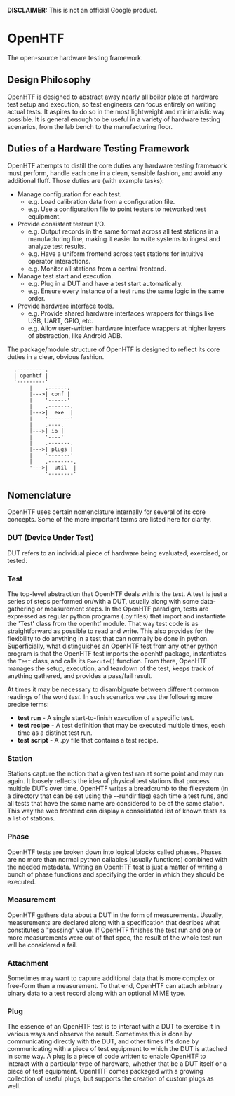 **DISCLAIMER:** This is not an official Google product.


# OpenHTF
The open-source hardware testing framework.


## Design Philosophy
OpenHTF is designed to abstract away nearly all boiler plate of hardware test
setup and execution, so test engineers can focus entirely on writing actual
tests. It aspires to do so in the most lightweight and minimalistic way
possible. It is general enough to be useful in a variety of hardware testing
scenarios, from the lab bench to the manufacturing floor.


## Duties of a Hardware Testing Framework
OpenHTF attempts to distill the core duties any hardware testing framework must
perform, handle each one in a clean, sensible fashion, and avoid any additional
fluff. Those duties are (with example tasks):

  * Manage configuration for each test.
    * e.g. Load calibration data from a configuration file.
    * e.g. Use a configuration file to point testers to networked test
      equipment.
  * Provide consistent testrun I/O.
    * e.g. Output records in the same format across all test stations in a
      manufacturing line, making it easier to write systems to ingest and
      analyze test results.
    * e.g. Have a uniform frontend across test stations for intuitive operator
      interactions.
    * e.g. Monitor all stations from a central frontend.
  * Manage test start and execution.
    * e.g. Plug in a DUT and have a test start automatically.
    * e.g. Ensure every instance of a test runs the same logic in the same
      order.
  * Provide hardware interface tools.
    * e.g. Provide shared hardware interfaces wrappers for things like USB,
      UART, GPIO, etc.
    * e.g. Allow user-written hardware interface wrappers at higher layers of
      abstraction, like Android ADB.

The package/module structure of OpenHTF is designed to reflect its core duties
in a clear, obvious fashion.

```
  .---------.
  | openhtf |
  '---------'
       |    .------.
       |--->| conf |
       |    '------'
       |    .-------.
       |--->|  exe  |
       |    '-------'
       |    .----.
       |--->| io |
       |    '----'
       |    .-------.
       |--->| plugs |
       |    '-------'
       |    .--------.
       '--->|  util  |
            '--------'
```


## Nomenclature
OpenHTF uses certain nomenclature internally for several of its core concepts.
Some of the more important terms are listed here for clarity.


### DUT (Device Under Test)
DUT refers to an individual piece of hardware being evaluated, exercised, or
tested.


### Test
The top-level abstraction that OpenHTF deals with is the test. A test is just
a series of steps performed on/with a DUT, usually along with some
data-gathering or measurement steps. In the OpenHTF paradigm, tests are
expressed as regular python programs (.py files) that import and instantiate the
'Test' class from the openhtf module. That way test code is as straightforward
as possible to read and write. This also provides for the flexibility to do
anything in a test that can normally be done in python. Superficially, what
distinguishes an OpenHTF test from any other python program is that the OpenHTF
test imports the openhtf package, instantiates the ```Test``` class, and calls
its ```Execute()``` function. From there, OpenHTF manages the setup, execution,
and teardown of the test, keeps track of anything gathered, and provides a
pass/fail result.

At times it may be necessary to disambiguate between different common readings
of the word _test_. In such scenarios we use the following more precise terms:
  
  * **test run** - A single start-to-finish execution of a specific test.
  * **test recipe** - A test definition that may be executed multiple times,
                      each time as a distinct test run.
  * **test script** - A .py file that contains a test recipe.


### Station
Stations capture the notion that a given test ran at some point and may run
again. It loosely reflects the idea of physical test stations that process
multiple DUTs over time. OpenHTF writes a breadcrumb to the filesystem (in a
directory that can be set using the --rundir flag) each time a test runs, and
all tests that have the same name are considered to be of the same station. This
way the web frontend can display a consolidated list of known tests as a list of
stations.


### Phase
OpenHTF tests are broken down into logical blocks called phases. Phases are no
more than normal python callables (usually functions) combined with the needed
metadata. Writing an OpenHTF test is just a matter of writing a bunch of phase
functions and specifying the order in which they should be executed.


### Measurement
OpenHTF gathers data about a DUT in the form of measurements. Usually,
measurements are declared along with a specification that desribes what
constitutes a "passing" value. If OpenHTF finishes the test run and one or more
measurements were out of that spec, the result of the whole test run will be
considered a fail.


### Attachment
Sometimes may want to capture additional data that is more complex or free-form
than a measurement. To that end, OpenHTF can attach arbitrary binary data to a
test record along with an optional MIME type.


### Plug
The essence of an OpenHTF test is to interact with a DUT to exercise it in
various ways and observe the result. Sometimes this is done by communicating
directly with the DUT, and other times it's done by communicating with a piece
of test equipment to which the DUT is attached in some way. A plug is a piece of
code written to enable OpenHTF to interact with a particular type of hardware,
whether that be a DUT itself or a piece of test equipment. OpenHTF comes
packaged with a growing collection of useful plugs, but supports the
creation of custom plugs as well.
